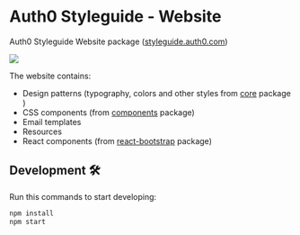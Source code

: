 # Auth0 Styleguide - Website

Auth0 Styleguide Website package ([styleguide.auth0.com](http://styleguide.auth0.com))

<img src="https://cloud.githubusercontent.com/assets/6318057/21591144/2a1ca1a6-d0e0-11e6-9431-16c56b859b56.png" />

The website contains:
- Design patterns (typography, colors and other styles from [core](https://github.com/auth0/styleguide/tree/master/packages/core) package )
- CSS components (from [components](https://github.com/auth0/styleguide/tree/master/packages/components) package)
- Email templates
- Resources
- React components (from [react-bootstrap](https://github.com/auth0/styleguide/tree/master/packages/react-bootstrap) package)

## Development 🛠

Run this commands to start developing:

```bash
npm install
npm start
```
